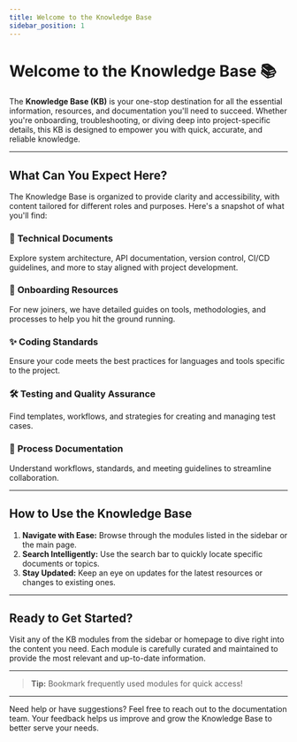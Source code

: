 ```yaml
---
title: Welcome to the Knowledge Base
sidebar_position: 1 
---
```


# Welcome to the Knowledge Base 📚

The **Knowledge Base (KB)** is your one-stop destination for all the essential information, resources, and documentation you'll need to succeed. Whether you're onboarding, troubleshooting, or diving deep into project-specific details, this KB is designed to empower you with quick, accurate, and reliable knowledge.

---

## What Can You Expect Here?

The Knowledge Base is organized to provide clarity and accessibility, with content tailored for different roles and purposes. Here's a snapshot of what you'll find:

### 🔧 **Technical Documents**
Explore system architecture, API documentation, version control, CI/CD guidelines, and more to stay aligned with project development.

### 🚀 **Onboarding Resources**
For new joiners, we have detailed guides on tools, methodologies, and processes to help you hit the ground running.

### ✨ **Coding Standards**
Ensure your code meets the best practices for languages and tools specific to the project.

### 🛠️ **Testing and Quality Assurance**
Find templates, workflows, and strategies for creating and managing test cases.

### 📑 **Process Documentation**
Understand workflows, standards, and meeting guidelines to streamline collaboration.

---

## How to Use the Knowledge Base

1. **Navigate with Ease:** Browse through the modules listed in the sidebar or the main page.
2. **Search Intelligently:** Use the search bar to quickly locate specific documents or topics.
3. **Stay Updated:** Keep an eye on updates for the latest resources or changes to existing ones.

---

## Ready to Get Started?

Visit any of the KB modules from the sidebar or homepage to dive right into the content you need. Each module is carefully curated and maintained to provide the most relevant and up-to-date information.

---

> **Tip:** Bookmark frequently used modules for quick access!

---

Need help or have suggestions? Feel free to reach out to the documentation team. Your feedback helps us improve and grow the Knowledge Base to better serve your needs.
